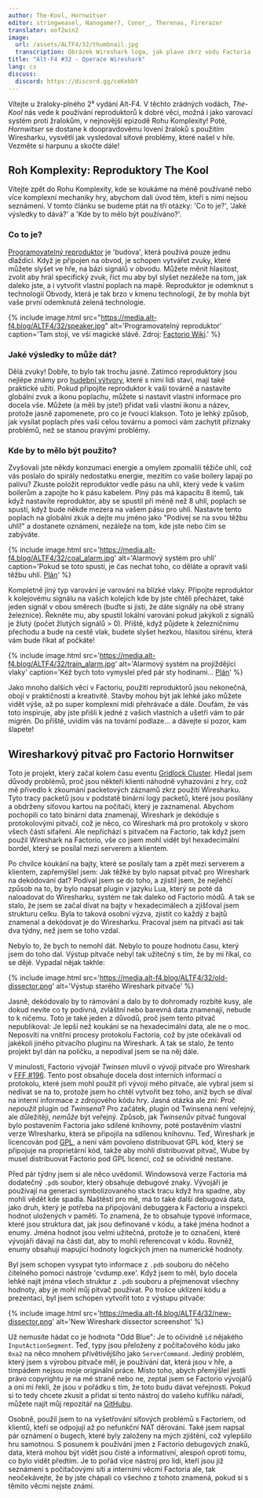 ```yaml
---
author: The-Kool, Hornwitser
editor: stringweasel, Nanogamer7, Conor_, Therenas, Firerazer
translator: oof2win2
image:
  url: /assets/ALTF4/32/thumbnail.jpg
  transcription: Obrázek Wireshark loga, jak plave zkrz vodu Factoria
title: "Alt-F4 #32 - Operace Wireshark"
lang: cs
discuss:
  discord: https://discord.gg/ceKebbY
---
```


Vítejte u žraloky-plného 2⁵ vydání Alt-F4. V těchto zrádných vodách, *The-Kool* nás vede k používání reproduktorů k dobré věci, možná i jako varovací systém proti žralokům, v nejnovější epizodě Rohu Komplexity! Poté, *Hornwitser* se dostane k doopravdovému lovení žraloků s použitím Wiresharku, vysvětlí jak vysledoval síťové problémy, které našel v hře. Vezměte si harpunu a skočte dále!

## Roh Komplexity: Reproduktory <author>The Kool</author>

Vítejte zpět do Rohu Komplexity, kde se koukáme na méně používané nebo více komplexní mechaniky hry, abychom dali úvod těm, kteří s nimi nejsou seznámeni. V tomto článku se budeme ptát na tři otázky: 'Co to je?', 'Jaké výsledky to dává?' a 'Kde by to mělo být používáno?'.

### Co to je?
[Programovatelný reproduktor](https://wiki.factorio.com/Programmable_speaker) je 'budova', která používá pouze jednu dlaždici. Když je připojen na obvod, je schopen vytvářet zvuky, které můžete slyšet ve hře, na bázi signálů v obvodu. Můžete měnit hlasitost, zvolit aby hrál specifický zvuk, říct mu aby byl slyšet nezáleže na tom, jak daleko jste, a i vytvořit vlastní poplach na mapě. Reproduktor je odemknut s technologií Obvody, která je tak brzo v kmenu technologií, že by mohla být vaše první odemknutá zelená technologie.

{% include image.html src="https://media.alt-f4.blog/ALTF4/32/speaker.jpg" alt='Programovatelný reproduktor' caption='Tam stojí, ve vší magické slávě. Zdroj: <a href="https://wiki.factorio.com/File:Programmable_speaker_entity.png">Factorio Wiki</a>.' %}

### Jaké výsledky to může dát?

Dělá zvuky! Dobře, to bylo tak trochu jasné. Zatímco reproduktory jsou nejlépe známy pro [hudební výtvory](https://miditorio.com/), které s nimi lidi staví, mají také praktické užití. Pokud připojíte reproduktor k vaší továrně a nastavíte globální zvuk a ikonu poplachu, můžete si nastavit vlastní informace pro docela vše. Můžete (a měli by jste!) přidat vaši vlastní ikonu a název, protože jasně zapomenete, pro co je řvoucí klakson. Toto je lehký způsob, jak vysílat poplach přes vaši celou továrnu a pomoci vám zachytit příznaky problémů, než se stanou pravými problémy.

### Kde by to mělo být použito?

Zvyšovali jste někdy konzumaci energie a omylem zpomalili těžiče uhlí, což vás poslalo do spirály nedostatku energie, mezitím co vaše boilery lapají po palivu? Zkuste položit reproduktor vedle pásu na uhlí, který vede k vašim boilerům a zapojte ho k pásu kabelem. Plný pás má kapacitu 8 itemů, tak když nastavíte reproduktor, aby se spustil při méně než 8 uhlí, poplach se spustí, když bude někde mezera na vašem pásu pro uhlí. Nastavte tento poplach na globální zkuk a dejte mu jméno jako "Podívej se na svou těžbu uhlí!" a dostanete oznámení, nezáleže na tom, kde jste nebo čím se zabýváte.

{% include image.html src='https://media.alt-f4.blog/ALTF4/32/coal_alarm.jpg' alt='Alarmový systém pro uhlí' caption='Pokud se toto spustí, je čas nechat toho, co děláte a opravit vaši těžbu uhlí. <a href="https://media.alt-f4.blog/ALTF4/32/coal_alarm_bp.txt">Plán</a>' %}

Kompletně jiný typ varování je varování na blízké vlaky. Připojte reproduktor k kolejovému signálu na vašich kolejích kde by jste chtěli přecházet, také jeden signál v obou směrech (buďte si jisti, že dáte signály na obě strany železnice). Řekněte mu, aby spustil lokální varování pokud jakýkoli z signálů je žlutý (počet žlutých signálů > 0). Příště, když půjdete k železničnímu přechodu a bude na cestě vlak, budete slyšet hezkou, hlasitou sirénu, která vám bude říkat ať počkáte!

{% include image.html src='https://media.alt-f4.blog/ALTF4/32/train_alarm.jpg' alt='Alarmový systém na projíždějící vlaky' caption='Kéž bych toto vymyslel před pár sty hodinami... <a href="https://media.alt-f4.blog/ALTF4/32/train_alarm_bp.txt">Plán</a>' %}

Jako mnoho dalších věcí v Factoriu, použití reproduktorů jsou nekonečná, obojí v praktičnosti a kreativitě. Stavby mohou být jak lehké jako můžete vidět výše, až po super komplexní midi přehrávače a dále. Doufám, že vás toto inspiruje, aby jste přišli k jedné z vašich vlastních a ušetří vám to pár migrén. Do příště, uvidím vás na tovární podlaze... a dávejte si pozor, kam šlapete!

## Wiresharkový pitvač pro Factorio <author>Hornwitser</author>

Toto je projekt, který začal kolem času eventu [Gridlock Cluster](https://www.reddit.com/r/factorio/comments/c98wui/the_gridlock_cluster_a_clusterio_based_event/). Hledal jsem důvody problémů, proč jsou někteří klienti náhodně vyhazováni z hry, což mě přivedlo k zkoumání packetových záznamů zkrz použití Wiresharku. Tyto tracy packetů jsou v podstatě binární logy packetů, které jsou posílány a obdrženy síťovou kartou na počítači, který je zaznamenal. Abychom pochopili co tato binární data znamenají, Wireshark je dekóduje s protokolovými pitvači, což je něco, co Wireshark má pro protokoly v skoro všech částí síťaření. Ale nepřichází s pitvačem na Factorio, tak když jsem použil Wireshark na Factorio, vše co jsem mohl vidět byl hexadecimální bordel, který se posílal mezi serverem a klientem.

Po chvilce koukání na bajty, které se posílaly tam a zpět mezi serverem a klientem, zapřemýšlel jsem: Jak těžké by bylo napsat pitvač pro Wireshark na dekódování dat? Podíval jsem se do toho, a zjistil jsem, že nejlehčí způsob na to, by bylo napsat plugin v jazyku Lua, který se poté dá naloadovat do Wiresharku, systém ne tak daleko od Factorio módů. A tak se stalo, že jsem se začal dívat na bajty v hexadecimálech a zjišťoval jsem strukturu celku. Byla to taková osobní výzva, zjistit co každý z bajtů znamenal a dekódovat je do Wiresharku. Pracoval jsem na pitvači asi tak dva týdny, než jsem se toho vzdal.

Nebylo to, že bych to nemohl dát. Nebylo to pouze hodnotu času, který jsem do toho dal. Výstup pitvače nebyl tak užitečný s tím, že by mi říkal, co se dějě. Vypadal nějak takhle:

{% include image.html src='https://media.alt-f4.blog/ALTF4/32/old-dissector.png' alt='Výstup starého Wireshark pitvače' %}

Jasně, dekódovalo by to rámování a dalo by to dohromady rozbité kusy, ale dokud nevíte co ty podivná, zvláštní nebo barevná data znamenají, nebude to k ničemu. Toto je také jeden z důvodů, proč jsem tento pitvač nepublikoval: Je lepší než koukání se na hexadecimální data, ale ne o moc. Neposvítí na vnitřní procesy protokolu Factoria, což by jste očekávali od jakékoli jiného pitvacího pluginu na Wireshark. A tak se stalo, že tento projekt byl dán na poličku, a nepodíval jsem se na něj dále.

V minulosti, Factorio vývojář _Twinsen_ mluvil o vývoji pitvače pro Wireshark v [FFF #196](https://factorio.com/blog/post/fff-196). Tento post obsahuje docela dost interních informací o protokolu, které jsem mohl použít při vývoji mého pitvače, ale vybral jsem si nedívat se na to, protože jsem ho chtěl vytvořit bez toho, aniž bych se díval na interní informace z zdrojového kódu hry. Jasná otázka ale zní: Proč _nepoužít_ plugin od _Twinsena_? Pro začátek, plugin od Twinsena není veřejný, ale důležitěji, _nemůže_ být veřejný. Způsob, jak _Twinsenův_ pitvač fungoval bylo postavením Factoria jako sdílené knihovny, poté postavěním vlastní verze WIresharku, která se připojila na sdílenou knihovnu. Teď, Wireshark je licencován pod [GPL](https://en.wikipedia.org/wiki/GNU_General_Public_License), a není vám povoleno distribuovat GPL kód, který se připojuje na proprietární kód, takže aby mohli distribuovat pitvač, Wube by musel distribuovat Factorio pod GPL licencí, což se očividně nestane.

Před pár týdny jsem si ale něco uvědomil. Windowsová verze Factoria má dodatečný `.pdb` soubor, který obsahuje debugové znaky. Vývojáři je používají na generaci symbolizovaného stack tracu když hra spadne, aby mohli vědět kde spadla. Naštěstí pro mě, má to také další debugová data, jako druh, který je potřeba na připojování debuggera k Factoriu a inspekci hodnot uložených v paměti. To znamená, že to obsahuje typové informace, které jsou struktura dat, jak jsou definované v kódu, a také jména hodnot a enumy. Jména hodnot jsou velmi užitečná, protože je to označení, které vývojáři dávají na části dat, aby to mohli referencovat v kódu. Rovněž, enumy obsahují mapující hodnoty logických jmen na numerické hodnoty.

Byl jsem schopen vysypat tyto informace z `.pdb` souboru do něčeho čitelného pomoci nástroje 'cvdump.exe'. Když jsem to měl, bylo docela lehké najít jména všech struktur z `.pdb` souboru a přejmenovat všechny hodnoty, aby je mohl můj pitvač používat. Po trošce uklízení kódu a prezentaci, byl jsem schopen vytvořit toto z výstupu pitvače:

{% include image.html src='https://media.alt-f4.blog/ALTF4/32/new-dissector.png' alt='New Wireshark dissector screenshot' %}

Už nemusíte hádat co je hodnota "Odd Blue": Je to očividně `id` nějakého `InputActionSegment`. Teď, typy jsou přeloženy z počítačového kódu jako `0xa2` na něco mnohem přívětivějšího jako `ServerCommand`. Jediný problém, který jsem s výrobou pitvače měl, je používání dat, která jsou v hře, a tímpádem nejsou moje originální práce. Místo toho, abych přemýšlel jestli právo copyrightu je na mé straně nebo ne, zeptal jsem se Factorio vývojářů a oni mi řekli, že jsou v pořádku s tím, že toto budu dávat veřejnosti. Pokud si to tedy chcete zkusit a přidat si tento nástroj do vašeho kufříku nářadí, můžete najít můj repozitář na [GitHubu](https://github.com/Hornwitser/factorio_dissector).

Osobně, použil jsem to na vyšetřování síťových problémů s Factoriem, od klientů, kteří se odpojují až po nefunkční NAT děrování. Také jsem napsal pár oznámení o bugech, které byly založeny na mých zjištění, což vylepšilo hru samotnou. S posunem k používání jmen z Factorio debugových znaků, data, která mohou být vidět jsou čisté a informativní, alespoň oproti tomu, co bylo vidět předtím. Je to pořád více nástroj pro lidi, kteří jsou již seznámeni s počítačovými síti a interními věcmi Factoria ale, tak neočekávejte, že by jste chápali co všechno z tohoto znamená, pokud si s těmito věcmi nejste známi.